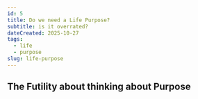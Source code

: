 ```yaml
---
id: 5
title: Do we need a Life Purpose?
subtitle: is it overrated?
dateCreated: 2025-10-27
tags:
  - life
  - purpose
slug: life-purpose
---
```


## The Futility about thinking about Purpose
